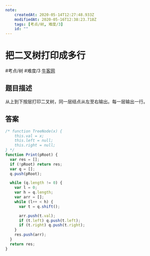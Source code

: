 ```yaml
---
note:
    createdAt: 2020-05-14T12:27:48.933Z
    modifiedAt: 2020-05-16T12:38:23.718Z
    tags: [考点/树, 难度/3]
    id: ""
---
```

# 把二叉树打印成多行
#考点/树 #难度/3 [牛客网](https://www.nowcoder.com/practice/445c44d982d04483b04a54f298796288?tpId=13&tqId=11213&tPage=1&rp=1&ru=/ta/coding-interviews&qru=/ta/coding-interviews/question-ranking)
<!-- @crossnote.comment "id":"4a1b6aee-6243-4b5f-95e3-ff5cfe18d6c7" -->  
## 题目描述
从上到下按层打印二叉树，同一层结点从左至右输出。每一层输出一行。

## 答案

```javascript
/* function TreeNode(x) {
    this.val = x;
    this.left = null;
    this.right = null;
} */
function Print(pRoot) {
  var res = [];
  if (!pRoot) return res;
  var q = [];
  q.push(pRoot);

  while (q.length != 0) {
    var l = 0;
    var h = q.length;
    var arr = [];
    while (l++ < h) {
      var t = q.shift();

      arr.push(t.val);
      if (t.left) q.push(t.left);
      if (t.right) q.push(t.right);
    }
    res.push(arr);
  }
  return res;
}
```

